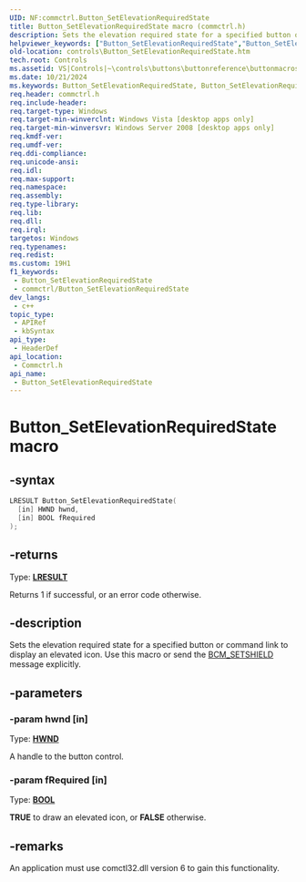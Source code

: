 ```yaml
---
UID: NF:commctrl.Button_SetElevationRequiredState
title: Button_SetElevationRequiredState macro (commctrl.h)
description: Sets the elevation required state for a specified button or command link to display an elevated icon. Use this macro or send the BCM_SETSHIELD message explicitly.
helpviewer_keywords: ["Button_SetElevationRequiredState","Button_SetElevationRequiredState macro [Windows Controls]","_shell_Button_SetElevationRequiredState","_shell_Button_SetElevationRequiredState_cpp","commctrl/Button_SetElevationRequiredState","controls.Button_SetElevationRequiredState","controls._shell_Button_SetElevationRequiredState"]
old-location: controls\Button_SetElevationRequiredState.htm
tech.root: Controls
ms.assetid: VS|Controls|~\controls\buttons\buttonreference\buttonmacros\button_setelevationrequiredstate.htm
ms.date: 10/21/2024
ms.keywords: Button_SetElevationRequiredState, Button_SetElevationRequiredState macro [Windows Controls], _shell_Button_SetElevationRequiredState, _shell_Button_SetElevationRequiredState_cpp, commctrl/Button_SetElevationRequiredState, controls.Button_SetElevationRequiredState, controls._shell_Button_SetElevationRequiredState
req.header: commctrl.h
req.include-header: 
req.target-type: Windows
req.target-min-winverclnt: Windows Vista [desktop apps only]
req.target-min-winversvr: Windows Server 2008 [desktop apps only]
req.kmdf-ver: 
req.umdf-ver: 
req.ddi-compliance: 
req.unicode-ansi: 
req.idl: 
req.max-support: 
req.namespace: 
req.assembly: 
req.type-library: 
req.lib: 
req.dll: 
req.irql: 
targetos: Windows
req.typenames: 
req.redist: 
ms.custom: 19H1
f1_keywords:
 - Button_SetElevationRequiredState
 - commctrl/Button_SetElevationRequiredState
dev_langs:
 - c++
topic_type:
 - APIRef
 - kbSyntax
api_type:
 - HeaderDef
api_location:
 - Commctrl.h
api_name:
 - Button_SetElevationRequiredState
---
```


# Button_SetElevationRequiredState macro

## -syntax

```cpp
LRESULT Button_SetElevationRequiredState(
  [in] HWND hwnd,
  [in] BOOL fRequired
);
```

## -returns

Type: **[LRESULT](/windows/desktop/winprog/windows-data-types)**

Returns 1 if successful, or an error code otherwise.


## -description

Sets the elevation required state for a specified button or command link to display an elevated icon. Use this macro or send the <a href="/windows/desktop/Controls/bcm-setshield">BCM_SETSHIELD</a> message explicitly.

## -parameters

### -param hwnd [in]

Type: <b><a href="/windows/desktop/WinProg/windows-data-types">HWND</a></b>

A handle to the button control.

### -param fRequired [in]

Type: <b><a href="/windows/desktop/WinProg/windows-data-types">BOOL</a></b>

<b>TRUE</b> to draw an elevated icon, or <b>FALSE</b> otherwise.

## -remarks

An application must use comctl32.dll version 6 to gain this functionality.
